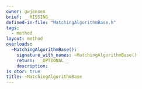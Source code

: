 ```yaml
---
owner: gwjensen
brief: __MISSING__
defined-in-file: "MatchingAlgorithmBase.h"
tags:
  - method
layout: method
overloads:
  ~MatchingAlgorithmBase():
    signature_with_names: ~MatchingAlgorithmBase()
    return: __OPTIONAL__
    description:
is_dtor: true
title: ~MatchingAlgorithmBase
---
```

